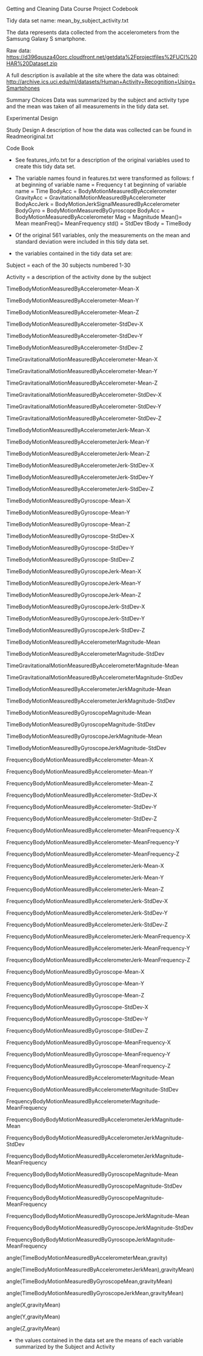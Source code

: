 Getting and Cleaning Data Course Project Codebook

Tidy data set name: mean_by_subject_activity.txt

The data represents data collected from the accelerometers from the Samsung Galaxy S smartphone.

Raw data:
https://d396qusza40orc.cloudfront.net/getdata%2Fprojectfiles%2FUCI%20HAR%20Dataset.zip

A full description is available at the site where the data was obtained:
http://archive.ics.uci.edu/ml/datasets/Human+Activity+Recognition+Using+Smartphones

Summary Choices
Data was summarized by the subject and activity type and the mean was taken of all measurements in the tidy data set.  

Experimental Design


Study Design
A description of how the data was collected can be found in Readmeoriginal.txt

Code Book
- See features_info.txt for a description of the original variables used to create this tidy data set. 
- The variable names found in features.txt were transformed as follows:
  f at beginning of variable name = Frequency
  t at beginning of variable name = Time
  BodyAcc = BodyMotionMeasuredByAccelerometer
  GravityAcc = GravitationalMotionMeasuredByAccelerometer
  BodyAccJerk = BodyMotionJerkSignalMeasuredByAccelerometer
  BodyGyro = BodyMotionMeasuredByGyroscope
  BodyAcc = BodyMotionMeasuredByAccelerometer
  Mag = Magnitude
  Mean()= Mean
  meanFreq()= MeanFrequency
  std() = StdDev
  tBody = TimeBody

- Of the original 561 variables, only the measurements on the mean and standard deviation were included in this tidy data set.
- the variables contained in the tidy data set are:

Subject = each of the 30 subjects numbered 1-30

Activity = a description of the activity done by the subject

TimeBodyMotionMeasuredByAccelerometer-Mean-X 

TimeBodyMotionMeasuredByAccelerometer-Mean-Y

TimeBodyMotionMeasuredByAccelerometer-Mean-Z

TimeBodyMotionMeasuredByAccelerometer-StdDev-X

TimeBodyMotionMeasuredByAccelerometer-StdDev-Y

TimeBodyMotionMeasuredByAccelerometer-StdDev-Z

TimeGravitationalMotionMeasuredByAccelerometer-Mean-X

TimeGravitationalMotionMeasuredByAccelerometer-Mean-Y

TimeGravitationalMotionMeasuredByAccelerometer-Mean-Z

TimeGravitationalMotionMeasuredByAccelerometer-StdDev-X

TimeGravitationalMotionMeasuredByAccelerometer-StdDev-Y

TimeGravitationalMotionMeasuredByAccelerometer-StdDev-Z

TimeBodyMotionMeasuredByAccelerometerJerk-Mean-X

TimeBodyMotionMeasuredByAccelerometerJerk-Mean-Y

TimeBodyMotionMeasuredByAccelerometerJerk-Mean-Z

TimeBodyMotionMeasuredByAccelerometerJerk-StdDev-X

TimeBodyMotionMeasuredByAccelerometerJerk-StdDev-Y

TimeBodyMotionMeasuredByAccelerometerJerk-StdDev-Z

TimeBodyMotionMeasuredByGyroscope-Mean-X

TimeBodyMotionMeasuredByGyroscope-Mean-Y

TimeBodyMotionMeasuredByGyroscope-Mean-Z

TimeBodyMotionMeasuredByGyroscope-StdDev-X

TimeBodyMotionMeasuredByGyroscope-StdDev-Y

TimeBodyMotionMeasuredByGyroscope-StdDev-Z

TimeBodyMotionMeasuredByGyroscopeJerk-Mean-X

TimeBodyMotionMeasuredByGyroscopeJerk-Mean-Y

TimeBodyMotionMeasuredByGyroscopeJerk-Mean-Z

TimeBodyMotionMeasuredByGyroscopeJerk-StdDev-X

TimeBodyMotionMeasuredByGyroscopeJerk-StdDev-Y

TimeBodyMotionMeasuredByGyroscopeJerk-StdDev-Z 

TimeBodyMotionMeasuredByAccelerometerMagnitude-Mean 

TimeBodyMotionMeasuredByAccelerometerMagnitude-StdDev 

TimeGravitationalMotionMeasuredByAccelerometerMagnitude-Mean 

TimeGravitationalMotionMeasuredByAccelerometerMagnitude-StdDev 

TimeBodyMotionMeasuredByAccelerometerJerkMagnitude-Mean 

TimeBodyMotionMeasuredByAccelerometerJerkMagnitude-StdDev 

TimeBodyMotionMeasuredByGyroscopeMagnitude-Mean 

TimeBodyMotionMeasuredByGyroscopeMagnitude-StdDev 

TimeBodyMotionMeasuredByGyroscopeJerkMagnitude-Mean 

TimeBodyMotionMeasuredByGyroscopeJerkMagnitude-StdDev 

FrequencyBodyMotionMeasuredByAccelerometer-Mean-X 

FrequencyBodyMotionMeasuredByAccelerometer-Mean-Y 

FrequencyBodyMotionMeasuredByAccelerometer-Mean-Z 

FrequencyBodyMotionMeasuredByAccelerometer-StdDev-X 

FrequencyBodyMotionMeasuredByAccelerometer-StdDev-Y 

FrequencyBodyMotionMeasuredByAccelerometer-StdDev-Z 

FrequencyBodyMotionMeasuredByAccelerometer-MeanFrequency-X 

FrequencyBodyMotionMeasuredByAccelerometer-MeanFrequency-Y 

FrequencyBodyMotionMeasuredByAccelerometer-MeanFrequency-Z 

FrequencyBodyMotionMeasuredByAccelerometerJerk-Mean-X 

FrequencyBodyMotionMeasuredByAccelerometerJerk-Mean-Y 

FrequencyBodyMotionMeasuredByAccelerometerJerk-Mean-Z 

FrequencyBodyMotionMeasuredByAccelerometerJerk-StdDev-X 

FrequencyBodyMotionMeasuredByAccelerometerJerk-StdDev-Y 

FrequencyBodyMotionMeasuredByAccelerometerJerk-StdDev-Z 

FrequencyBodyMotionMeasuredByAccelerometerJerk-MeanFrequency-X 

FrequencyBodyMotionMeasuredByAccelerometerJerk-MeanFrequency-Y 

FrequencyBodyMotionMeasuredByAccelerometerJerk-MeanFrequency-Z 

FrequencyBodyMotionMeasuredByGyroscope-Mean-X 

FrequencyBodyMotionMeasuredByGyroscope-Mean-Y 

FrequencyBodyMotionMeasuredByGyroscope-Mean-Z 

FrequencyBodyMotionMeasuredByGyroscope-StdDev-X 

FrequencyBodyMotionMeasuredByGyroscope-StdDev-Y 

FrequencyBodyMotionMeasuredByGyroscope-StdDev-Z 

FrequencyBodyMotionMeasuredByGyroscope-MeanFrequency-X 

FrequencyBodyMotionMeasuredByGyroscope-MeanFrequency-Y 

FrequencyBodyMotionMeasuredByGyroscope-MeanFrequency-Z 

FrequencyBodyMotionMeasuredByAccelerometerMagnitude-Mean 

FrequencyBodyMotionMeasuredByAccelerometerMagnitude-StdDev 

FrequencyBodyMotionMeasuredByAccelerometerMagnitude-MeanFrequency 

FrequencyBodyBodyMotionMeasuredByAccelerometerJerkMagnitude-Mean 

FrequencyBodyBodyMotionMeasuredByAccelerometerJerkMagnitude-StdDev 

FrequencyBodyBodyMotionMeasuredByAccelerometerJerkMagnitude-MeanFrequency

FrequencyBodyBodyMotionMeasuredByGyroscopeMagnitude-Mean 

FrequencyBodyBodyMotionMeasuredByGyroscopeMagnitude-StdDev 

FrequencyBodyBodyMotionMeasuredByGyroscopeMagnitude-MeanFrequency 

FrequencyBodyBodyMotionMeasuredByGyroscopeJerkMagnitude-Mean 

FrequencyBodyBodyMotionMeasuredByGyroscopeJerkMagnitude-StdDev 

FrequencyBodyBodyMotionMeasuredByGyroscopeJerkMagnitude-MeanFrequency

angle(TimeBodyMotionMeasuredByAccelerometerMean,gravity) 

angle(TimeBodyMotionMeasuredByAccelerometerJerkMean),gravityMean) 

angle(TimeBodyMotionMeasuredByGyroscopeMean,gravityMean) 

angle(TimeBodyMotionMeasuredByGyroscopeJerkMean,gravityMean) 

angle(X,gravityMean)

angle(Y,gravityMean)

angle(Z,gravityMean)

- the values contained in the data set are the means of each variable summarized by the Subject and Activity
